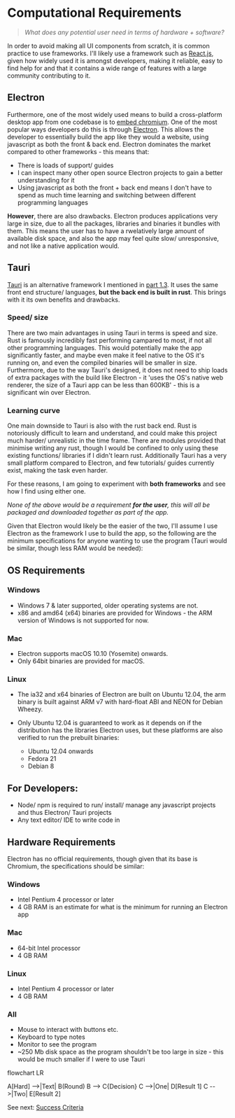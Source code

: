 # Computational Requirements
>*What does any potential user need in terms of hardware + software?*

In order to avoid making all UI components from scratch, it is common practice to use frameworks. I'll likely use a framework such as [React.js](https://react.dev/), given how widely used it is amongst developers, making it reliable, easy to find help for and that it contains a wide range of features with a large community contributing to it.

## Electron

Furthermore, one of the most widely used means to build a cross-platform desktop app from one codebase is to [embed chromium](https://en.wikipedia.org/wiki/Chromium_Embedded_Framework). One of the most popular ways developers do this is through [Electron](https://www.electronjs.org/). This allows the developer to essentially build the app like they would a website, using javascript as both the front & back end. Electron dominates the market compared to other frameworks - this means that:

- There is loads of support/ guides
- I can inspect many other open source Electron projects to gain a better understanding for it
- Using javascript as both the front + back end means I don't have to spend as much time learning and switching between different programming languages

**However**, there are also drawbacks. Electron produces applications very large in size, due to all the packages, libraries and binaries it bundles with them. This means the user has to have a rwelatively large amount of available disk space, and also the app may feel quite slow/ unresponsive, and not like a native application would.

## Tauri

[Tauri](https://tauri.app/) is an alternative framework I mentioned in [part 1.3](1.3-computational_methods.md). It uses the same front end structure/ languages, **but the back end is built in rust**. This brings with it its own benefits and drawbacks.

### Speed/ size

There are two main advantages in using Tauri in terms is speed and size. Rust is famously incredibly fast performing campared to most, if not all other programming languages. This would potentially make the app significantly faster, and maybe even make it feel native to the OS it's running on, and even the compiled binaries will be smaller in size. Furthermore, due to the way Tauri's designed, it does not need to ship loads of extra packages with the build like Electron - it 'uses the OS's native web renderer, the size of a Tauri app can be less than 600KB' - this is a significant win over Electron.

### Learning curve

One main downside to Tauri is also with the rust back end. Rust is notoriously difficult to learn and understand, and could make this project much harder/ unrealistic in the time frame. There are modules provided that minimise writing any rust, though I would be confined to only using these existing functions/ libraries if I didn't learn rust. Additionally Tauri has a very small platform compared to Electron, and few tutorials/ guides currently exist, making the task even harder.

For these reasons, I am going to experiment with **both frameworks** and see how I find using either one.

*None of the above would be a requirement **for the user**, this will all be packaged and downloaded together as part of the app.*

Given that Electron would likely be the easier of the two, I'll assume I use Electron as the framework I use to build the app, so the following are the minimum specifications for anyone wanting to use the program (Tauri would be similar, though less RAM would be needed):

## OS Requirements

### Windows

- Windows 7 & later supported, older operating systems are not.
- x86 and amd64 (x64) binaries are provided for Windows - the ARM version of Windows is not supported for now.

### Mac

- Electron supports macOS 10.10 (Yosemite) onwards.
- Only 64bit binaries are provided for macOS.

### Linux

- The ia32 and x64 binaries of Electron are built on Ubuntu 12.04, the arm binary is built against ARM v7 with hard-float ABI and NEON for Debian Wheezy.
- Only Ubuntu 12.04 is guaranteed to work as it depends on if the distribution has the libraries Electron uses, but these platforms are also verified to run the prebuilt binaries:

  - Ubuntu 12.04 onwards
  - Fedora 21
  - Debian 8

## For Developers:

- Node/ npm is required to run/ install/ manage any javascript projects and thus Electron/ Tauri projects
- Any text editor/ IDE to write code in

## Hardware Requirements

Electron has no official requirements, though given that its base is Chromium, the specifications should be similar:

### Windows

- Intel Pentium 4 processor or later
- 4 GB RAM is an estimate for what is the minimum for running an Electron app

### Mac

- 64-bit Intel processor
- 4 GB RAM

### Linux

- Intel Pentium 4 processor or later
- 4 GB RAM

### All

- Mouse to interact with buttons etc.
- Keyboard to type notes
- Monitor to see the program
- ~250 Mb disk space as the program shouldn't be too large in size - this would be much smaller if I were to use Tauri


flowchart LR

A[Hard] -->|Text| B(Round)
B --> C{Decision}
C -->|One| D[Result 1]
C -->|Two| E[Result 2]


See next: [Success Criteria](1.7-success_criteria.md)
